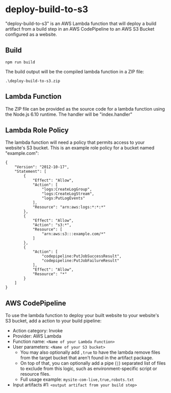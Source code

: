 deploy-build-to-s3
==================

"deploy-build-to-s3" is an AWS Lambda function that will deploy a build artifact from a build step in an AWS CodePipeline to an AWS S3 Bucket configured as a website.

Build
-----

    npm run build

The build output will be the compiled lambda function in a ZIP file:

    .\deploy-build-to-s3.zip

Lambda Function
---------------

The ZIP file can be provided as the source code for a lambda function using the Node.js 6.10 runtime. The handler will be "index.handler"

Lambda Role Policy
------------------

The lambda function will need a policy that permits access to your website's S3 bucket. This is an example role policy for a bucket named "example.com":

```
{
    "Version": "2012-10-17",
    "Statement": [
        {
            "Effect": "Allow",
            "Action": [
                "logs:CreateLogGroup",
                "logs:CreateLogStream",
                "logs:PutLogEvents"
            ],
            "Resource": "arn:aws:logs:*:*:*"
        },
        {
            "Effect": "Allow",
            "Action": "s3:*",
            "Resource": [
                "arn:aws:s3:::example.com/*"
            ]
        },
        {
            "Action": [
                "codepipeline:PutJobSuccessResult",
                "codepipeline:PutJobFailureResult"
            ],
            "Effect": "Allow",
            "Resource": "*"
        }
    ]
}
```

AWS CodePipeline
----------------

To use the lambda function to deploy your built website to your website's S3 bucket, add a action to your build pipeline:
* Action category: Invoke
* Provider: AWS Lambda
* Function name: ```<Name of your Lambda Function>```
* User parameters: ```<Name of your S3 bucket>```
    * You may also optionally add ```,true``` to have the lambda remove files from the target bucket that aren't found in the artifact package.
    * On top of that, you can optionally add a pipe (```|```) separated list of files to exclude from this logic, such as environment-specific script or resource files. 
    * Full usage example: ```mysite-com-live,true,robots.txt```
* Input artifacts #1: ```<output artifact from your build step>```

